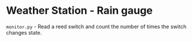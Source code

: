 # Weather Station - Rain gauge

`monitor.py` - Read a reed switch and count the number of times the switch changes state. 
